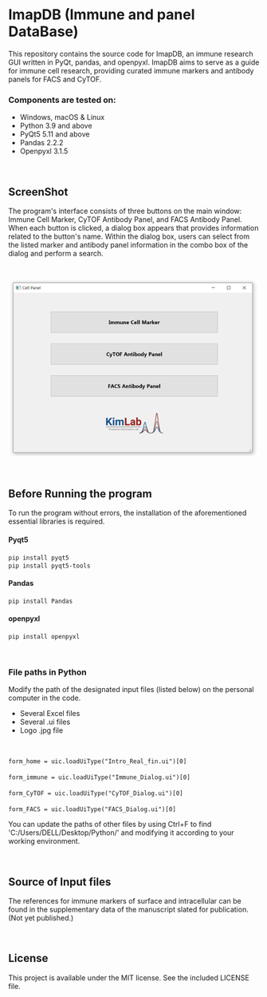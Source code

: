 
# ImapDB (Immune and panel DataBase)
This repository contains the source code for ImapDB, an immune research GUI written in PyQt, pandas, and openpyxl. ImapDB aims to serve as a guide for immune cell research, providing curated immune markers and antibody panels for FACS and CyTOF. 

### Components are tested on:
-	Windows, macOS & Linux
-	Python 3.9 and above
-	PyQt5 5.11 and above
-	Pandas 2.2.2
-	Openpyxl 3.1.5

 <br/>
    

## ScreenShot
 The program's interface consists of three buttons on the main window: Immune Cell Marker, CyTOF Antibody Panel, and FACS Antibody Panel. When each button is clicked, a dialog box appears that provides information related to the button's name. Within the dialog box, users can select from the listed marker and antibody panel information in the combo box of the dialog and perform a search. 

 <br/>
 
![image](ImapDB_mainwindow.png)


 <br/>

## Before Running the program

To run the program without errors, the installation of the aforementioned essential libraries is required.


#### Pyqt5
    pip install pyqt5
    pip install pyqt5-tools
    
#### Pandas
    pip install Pandas
    
#### openpyxl
    pip install openpyxl

 <br/>

### File paths in Python
Modify the path of the designated input files (listed below) on the personal computer in the code.
-	Several Excel files
-	Several .ui files
-	Logo .jpg file

<br/>

    form_home = uic.loadUiType("Intro_Real_fin.ui")[0]

    form_immune = uic.loadUiType("Immune_Dialog.ui")[0]

    form_CyTOF = uic.loadUiType("CyTOF_Dialog.ui")[0]
    
    form_FACS = uic.loadUiType("FACS_Dialog.ui")[0]

You can update the paths of other files by using Ctrl+F to find 'C:/Users/DELL/Desktop/Python/' and modifying it according to your working environment.

<br/>

## Source of Input files
The references for immune markers of surface and intracellular can be found in the supplementary data of the manuscript slated for publication. (Not yet published.)

<br/>

## License
This project is available under the MIT license. See the included LICENSE file.